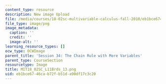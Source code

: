 ```yaml
---
content_type: resource
description: New image Upload
file: /media/courses/18-02sc-multivariable-calculus-fall-2010/eb1bce6746cab72fb51da90df17c3c20_MIT18_02SC_L11Brds_13.png
file_type: image/png
image_metadata:
  caption: ''
  credit: ''
  image-alt: ''
learning_resource_types: []
ocw_type: OCWImage
parent_title: 'Session 34: The Chain Rule with More Variables'
parent_type: CourseSection
resourcetype: Image
title: MIT18_02SC_L11Brds_13.png
uid: eb1bce67-46ca-b72f-b51d-a90df17c3c20
---
```

